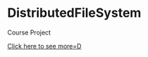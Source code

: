 DistributedFileSystem
=====================

Course Project

[Click here to see more=D](http://prezi.com/wghjopcqitan/?utm_campaign=share&utm_medium=copy&rc=ex0share)
